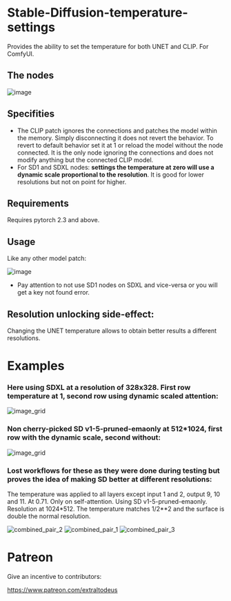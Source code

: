 # Stable-Diffusion-temperature-settings
Provides the ability to set the temperature for both UNET and CLIP. For ComfyUI.

## The nodes

![image](https://github.com/Extraltodeus/Stable-Diffusion-temperature-settings/assets/15731540/2d04cb28-2a1d-4384-8e62-9e9a6b0829dc)

## Specifities

- The CLIP patch ignores the connections and patches the model within the memory. Simply disconnecting it does not revert the behavior. To revert to default behavior set it at 1 or reload the model without the node connected. It is the only node ignoring the connections and does not modify anything but the connected CLIP model.
- For SD1 and SDXL nodes: **settings the temperature at zero will use a dynamic scale proportional to the resolution**. It is good for lower resolutions but not on point for higher.

## Requirements

Requires pytorch 2.3 and above.

## Usage

Like any other model patch:

![image](https://github.com/Extraltodeus/Stable-Diffusion-temperature-settings/assets/15731540/32b73433-df6a-4c49-99a6-5ddf21a4777a)

- Pay attention to not use SD1 nodes on SDXL and vice-versa or you will get a key not found error.

## Resolution unlocking side-effect:

Changing the UNET temperature allows to obtain better results a different resolutions.

# Examples

### Here using SDXL at a resolution of 328x328. First row temperature at 1, second row using dynamic scaled attention:

![image_grid](https://github.com/Extraltodeus/Stable-Diffusion-temperature-settings/assets/15731540/7b5b2ffb-f621-4eca-9f97-04f78c2eaf7c)

### Non cherry-picked SD v1-5-pruned-emaonly at 512*1024, first row with the dynamic scale, second without:

![image_grid](https://github.com/Extraltodeus/Stable-Diffusion-temperature-settings/assets/15731540/62292e57-ac11-4e9b-99e8-02084e95dc17)

### Lost workflows for these as they were done during testing but proves the idea of making SD better at different resolutions:

The temperature was applied to all layers except input 1 and 2, output 9, 10 and 11. At 0.71. Only on self-attention. Using SD v1-5-pruned-emaonly. Resolution at 1024*512. The temperature matches 1/2**2 and the surface is double the normal resolution.

![combined_pair_2](https://github.com/Extraltodeus/Stable-Diffusion-temperature-settings/assets/15731540/5e5403ea-2cb3-462c-a9f1-6cc7b1ddbaea)
![combined_pair_1](https://github.com/Extraltodeus/Stable-Diffusion-temperature-settings/assets/15731540/84fed1e4-a7ba-4f2a-8562-e3573f0aab8f)
![combined_pair_3](https://github.com/Extraltodeus/Stable-Diffusion-temperature-settings/assets/15731540/c6703c21-0d63-404e-9bf8-3a7c580f59e7)


# Patreon

Give an incentive to contributors:

https://www.patreon.com/extraltodeus
